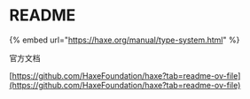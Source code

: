 # README

{% embed url="https://haxe.org/manual/type-system.html" %}

官方文档

[https://github.com/HaxeFoundation/haxe?tab=readme-ov-file](https://github.com/HaxeFoundation/haxe?tab=readme-ov-file)

